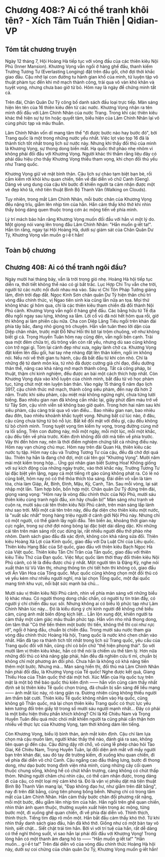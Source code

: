# Chương 408:? Ai có thể tranh khôi tên? - Xích Tâm Tuần Thiên | Qidian-VP

## Tóm tắt chương truyện

Ngày 12 tháng 7, Hội Hoàng Hà tiếp tục với vòng đấu của các thiên kiêu Nội Phủ (Inner Mansion). Khương Vọng vẫn ngồi ở hàng ghế đầu, thanh kiếm Trường Tương Tư (Everlasting Longing) đặt trên đầu gối, chờ đợi thời khắc giao đấu. Cậu nhớ lại con đường tu hành gian khổ của mình, từ luyện tập võ thuật phàm tục đến khi mở mạch thành công, trải qua vô vàn khó khăn và tuyệt vọng, nhưng chưa bao giờ từ bỏ. Hôm nay là ngày để chứng minh tất cả.

Trên đài, Chân Quân Dư Tỷ công bố danh sách đấu loại trực tiếp. Màn sáng hiện lên tên của 16 thiên kiêu đến từ các nước. Khương Vọng nhận ra tên mình đối đầu với Lâm Chính Nhân của nước Trang. Trong khi các thiên kiêu khác thể hiện sự tự tin hoặc quyết tâm, biểu hiện của Lâm Chính Nhân lại vô cùng phức tạp và mâu thuẫn.

Lâm Chính Nhân vốn dĩ mang tâm thế "đi được bước nào hay bước đó", bởi Trang quốc là một trong những nước yếu nhất. Việc lọt vào top 16 đã là thành tích tốt nhất trong lịch sử nước này. Nhưng khi thấy đối thủ của mình là Khương Vọng, sự thong dong biến mất. Hạ quốc thở phào nhẹ nhõm vì không phải đối đầu với Khương Vọng. Người khác thì thầm rằng liệu đây có phải dấu hiệu cho thấy Khương Vọng thiếu tham vọng, khi chọn đối thủ yếu như Trang quốc.

Khương Vọng giữ vẻ mặt bình thản. Cậu lịch sự chào tạm biệt bạn bè, rồi cầm kiếm rời khỏi khu quan chiến, tiến về đài diễn võ chữ Canh (Geng). Dáng vẻ ung dung của cậu khi bước đi khiến người ta cảm nhận được một vẻ đẹp khó tả, nhờ tiên thuật Bình Bộ Thanh Vân (Walking on Clouds).

Tuy nhiên, trong mắt Lâm Chính Nhân, mỗi bước chân của Khương Vọng đều nặng trĩu, giẫm lên nhịp tim của hắn. Hắn cảm thấy khó thở khi nhìn thấy bóng dáng quen thuộc trong cơn ác mộng tiến về phía mình.

Lý trí mách bảo hắn rằng Khương Vọng muốn đối đầu với hắn vì một lý do. Một giọng nói vang lên trong đầu Lâm Chính Nhân: "Hắn muốn g·iết ta!". Hắn tin rằng, ngay tại Hội Hoàng Hà, dưới sự giám sát của Chân Quân Dư Tỷ, Khương Vọng vẫn muốn g·i·ế·t hắn!

## Toàn bộ chương

## Chương 408: Ai có thể tranh ngôi đầu?

Ngày mười hai tháng bảy, vẫn là trời trong gió nhẹ.
Hoàng Hà hội tiếp tục diễn ra, thời tiết không thể nào có gì bất trắc.
Lục Hợp Chi Trụ vẫn che trời, người từ các nước nối đuôi nhau mà vào.
Sáu vị Chí Tôn Pháp Tướng giáng lâm, đỉnh trời đạp đất.
Ngọc Kinh Sơn chân quân Dư Tỷ hiện thân chủ trì vòng đấu chính thức, vị Ngao tiên sinh kia cũng lần nữa an tọa.
Mọi thứ không khác gì hôm qua, chỉ là các thiên kiêu tham chiến đã đổi thành Nội Phủ cảnh.
Khương Vọng vẫn ngồi ở hàng ghế đầu.
Các bằng hữu từ Tề địa đều ngồi ngay sau lưng, không xa lắm.
Lời cổ vũ đã nói hết hôm qua rồi, giờ thì không ai làm phiền cậu nữa.
Cha con Diệp Lăng Tiêu ngồi trên khán đài phía tây bắc, đang nhỏ giọng trò chuyện.
Hắn vẫn tuân theo lời dặn của Diệp chân nhân, trước mặt Đỗ Như Hối thì bịt tai trộm chuông, vờ như không biết gì cả.
Trọng Huyền Tuân hôm nay cũng đến, vẫn ngồi bên cạnh. Trải qua một đêm chữa trị, dù trông vẫn còn rất yếu, nhưng dù sao cũng không còn trở ngại gì.
Tóm lại cảnh đẹp như xưa, ngày lành chờ ca.
Khương Vọng đặt kiếm lên đầu gối, hai tay nhẹ nhàng đặt lên thân kiếm, ngồi im không nói.
Nếu nói về thời gian tu hành, cậu đã bắt đầu từ khi còn nhỏ.
Chỉ là những đệ tử danh môn kia, từ nhỏ đã được cường giả chỉ đạo, điều dưỡng thân thể, nâng cao khả năng mở mạch thành công. Tất cả công pháp, bí thuật, thậm chí kinh nghiệm, đều được an bài một cách thích hợp nhất.
Còn Khương Vọng dựa vào khổ luyện của chính mình, bắt đầu từ võ học phàm tục, từng chút một rèn luyện bản thân.
Vào ngày 15 tháng 6 năm đạo lịch 3917, cậu chính thức mở mạch, thành công siêu phàm, đến nay đã hơn 2 năm.
Trước khi siêu phàm, cậu miệt mài không ngừng nghỉ, chưa từng lười biếng. Bao nhiêu gian nan đã không cần nhắc lại, giây phút đẫm máu trở về từ Tây Sơn, cậu vĩnh viễn sẽ không bao giờ quên.
Trong hơn hai năm sau khi siêu phàm, cậu càng trải qua vô vàn điều... Bao nhiêu gian nan, bao nhiêu đau đớn, bao nhiêu khoảnh khắc tuyệt vọng.
Nhưng bất cứ lúc nào, ở đâu, cậu cũng chưa từng từ bỏ nỗ lực. Bất kể đối mặt với điều gì, cậu đều không từ bỏ chính mình.
Trong tuyệt vọng tìm kiếm hy vọng, trong đường cùng mở ra lối sống.
Trên con đường này, mỗi một ngày, mỗi một lúc, mỗi một khắc, cậu đều tiến về phía trước.
Kiên định không đổi dời mà tiến về phía trước.
Vậy thì đến hôm nay, nên là thời điểm nghiệm chứng tất cả những điều này.
Hôm nay vạn chúng chú mục.
Hôm nay trên đài Quan Hà, thiên kiêu các nước tụ tập.
Hôm nay cậu và Trường Tương Tư của cậu, đều đã chờ đợi quá lâu.
Thiên hạ hẳn là đang chờ đợi, một cái tên gọi "Khương Vọng".
Mười năm mài một kiếm trong hộp... Ứng gọi nhân gian biết Sương Hoa!
Không giống với sự kích động của những ngày trước, vào thời khắc này, Trường Tương Tư lại đặc biệt yên lặng, ngay cả một tiếng rít gào cũng không phát ra.
Có lẽ nó cũng biết, hôm nay nó có thể thỏa thích tỏa sáng.
Đài diễn võ vẫn là tám tòa, chia làm Giáp, Ất, Bính, Đinh, Mậu, Kỷ, Canh, Tân.
Sau mỗi vòng, lại sát nhập một lần. Tám hợp bốn, bốn hợp một.
Chân quân Dư Tỷ đứng trên đài, giọng vang vọng: "Hôm nay là vòng đấu chính thức của Nội Phủ, mười sáu thiên kiêu cùng tranh ngôi đầu, xin hãy chuẩn bị!"
Màn sáng như tranh vẽ cuộn ra, mười sáu cái tên thiên kiêu Nội Phủ cảnh, trên màn sáng lấp lánh như sao trời.
Mỗi một cái tên trên này, đều đại diện cho thiên kiêu một nước, là "xuất sắc nhất" trong hàng triệu người ở cảnh giới Nội Phủ này.
Nhưng chỉ có một người, có thể giành lấy ngôi đầu.
Tên biến ảo, khoảng thời gian này cực ngắn, trong sự chờ đợi nóng bỏng lại đặc biệt dài dằng dặc.
Khi những cái tên trên màn sáng rốt cục dừng lại, rất nhiều người đều thở phào nhẹ nhõm. Danh sách giao đấu đã xác định, không còn khả năng sửa đổi.
Thiên kiêu Hoàng Xá Lợi của Kinh quốc, giao đấu với Da Luật Chỉ của Liêu quốc.
Thiên kiêu Hạng Bắc của Sở quốc, giao đấu với thiên kiêu Bạch Ngọc Hà của Việt quốc.
Thiên kiêu Tần Chí Trăn của Tần quốc, giao đấu với thiên kiêu Tiêu Thứ của Đan quốc.
Việc Mục quốc lâm thời thay đổi thiên kiêu Nội Phủ cảnh, có lẽ là điều được chú ý nhất. Một người tên là Đặng Kỳ, nghe nói xuất thân từ Vũ Văn thị, nhưng thông tin chi tiết hơn thì không có, giao đấu với Ân Văn Hoa của Tống quốc.
Mục quốc cũng không chọn một đối thủ có vẻ yếu kém như nhiều người nghĩ, mà lại chọn Tống quốc, một đại quốc mang tính khu vực, nổi bật sức mạnh bá chủ...

Mười sáu vị thiên kiêu Nội Phủ cảnh, nhìn về phía màn sáng với những biểu lộ khác nhau.
Có người thong dong chắc chắn, có người tự tin tràn đầy, có người ý chí chiến đấu sục sôi.
Nhưng không ai có biểu lộ phức tạp như Lâm Chính Nhân lúc này...
Đó là kiểu dùng ý chí kinh người để khống chế biểu cảm, cùng ánh mắt biến động kịch liệt... Lẫn lộn xung đột, khiến người ta cảm thấy một cảm giác mâu thuẫn phức tạp.
Hắn vốn nho nhã thong dong, ôm tâm thái "Có thể tiến thêm một bước thì tiến, không thể thì coi như rực rỡ", ngồi ở hàng đầu, chuẩn bị chiến đấu.
Trong mười sáu nước tham gia vòng đấu chính thức Hoàng Hà hội, Trang quốc là nước khó chen chân vào nhất.
Hắn đã tạo ra thành tích tốt nhất trong lịch sử Trang quốc, yêu cầu của Trang quốc đối với hắn, cũng chỉ có bốn chữ "thể hiện phong thái". So với mười lăm vị thiên kiêu khác, hắn có thể nói là chiếm ưu thế tâm lý.
Hơn nữa những đối thủ có khả năng gặp phải, hắn đều đã nghiên cứu tỉ mỉ, chuẩn bị không chỉ một phương án đối phó. Chưa hẳn là không có khả năng tiến thêm một bước.
Nhưng mà...
Màn sáng hiển thị, đối thủ mà Lâm Chính Nhân hắn phải đối đầu, là Khương Vọng của Tề quốc!
Nghe được kết quả, Giang Thiếu Hoa của Thân quốc thở dài một hơi.
Xúc Mẫn của Hạ quốc tuy trên mặt là một bộ thề báo quốc thù kiên định —— hắn vốn cũng cảm thấy nhất định sẽ bị thiên kiêu Tề quốc chọn trúng, đã chuẩn bị sẵn sàng để liều mạng —— ánh mắt lúc này, rõ ràng giãn ra.
Đương nhiên cũng không thiếu người âm thầm bật cười.
Thiên kiêu Tề quốc không nhắm vào Hạ quốc, cũng không gõ Thân quốc, mà lại chọn thiên kiêu Trang quốc có thực lực yếu kém tương đối trên giấy tờ trong số mười sáu người mạnh nhất... Đây có phải là một biểu hiện thiếu phấn khích không?
Chỉ là Kế Chiêu Nam và Trọng Huyền Tuân đều quá mức chói mắt khiến người ta cũng phải cẩn thận hơn nhiều về thực lực của Khương Vọng, tạm thời không dám lên tiếng.

Còn Khương Vọng, biểu lộ bình thản, ánh mắt kiên định.
Cậu chỉ làm lựa chọn mà cậu muốn làm, người khác thấy thế nào, đánh giá ra sao, không liên quan gì đến cậu.
Cậu đứng dậy rời chỗ, vô cùng lễ phép chào hỏi Tào Giai, Kế Chiêu Nam, Trọng Huyền Tuân, lại đối diện ánh mắt với mấy người bạn trên khán đài, sau đó tay đè trường kiếm, đi xuống khu quan chiến, đi về phía đài diễn võ chữ Canh.
Cậu ngẩng cao đầu thẳng lưng, bước đi thong dong, như dạo bước trong đình viện nhà mình, cùng những cây cối quen thuộc chung sống, không hề có chút khẩn trương, càng không có chút thấp thỏm.
Những người chăm chú nhìn cậu, có thể cảm nhận được, trong dáng đi của cậu, có một loại mỹ cảm khó tả.
Đó là vận vị phiêu dật mà tiên thuật Bình Bộ Thanh Vân mang lại, "Đạp không đạo hư, như giẫm trên đất bằng", nay đi trên đất bằng, cũng tiên phong bồng bềnh.
Nhưng chỉ có trong tầm mắt của Lâm Chính Nhân.
Hắn cảm thấy bước chân đối phương rất nặng, mỗi một bước, đều giẫm lên nhịp tim của hắn.
Hắn ngồi trên ghế quan chiến, nhìn thân ảnh quen thuộc, thường xuyên xuất hiện trong ác mộng, từng bước một, đi xuống ghế quan chiến, đi về phía đài diễn võ.
Thình thịch, thình thịch.
Tiếng tim đập rõ mồn một.
Hắn bắt đầu cảm thấy khó thở.
Từ khi nhìn thấy danh sách giao đấu, hắn đã khó thở.
Giống như có một bàn tay vô hình, siết chặt... Siết chặt trái tim hắn.
Bởi vì với trí tuệ của hắn, rất dễ dàng có thể nghĩ thông suốt, vì sao hắn lại phải đối đầu với Khương Vọng!
Trong lòng hắn có một thanh âm đang hô to ——
"Hắn muốn g·iết ta!"
"Hắn muốn... g·i·ế·t ta!"
Trên đài diễn võ của vòng đấu chính thức Hoàng Hà hội này, dưới sự coi chừng của chân quân Dư Tỷ, Khương Vọng muốn g·iết hắn!